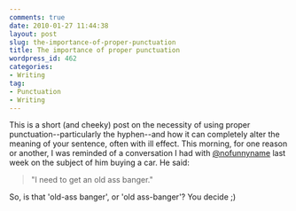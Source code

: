 ```yaml
---
comments: true
date: 2010-01-27 11:44:38
layout: post
slug: the-importance-of-proper-punctuation
title: The importance of proper punctuation
wordpress_id: 462
categories:
- Writing
tag:
- Punctuation
- Writing
---
```


This is a short (and cheeky) post on the necessity of using proper punctuation--particularly the hyphen--and how it can completely alter the meaning of your sentence, often with ill effect. This morning, for one reason or another, I was reminded of a conversation I had with [@nofunnyname](http://twitter.com/nofunnyname) last week on the subject of him buying a car. He said:





> "I need to get an old ass banger."





So, is that 'old-ass banger', or 'old ass-banger'? You decide ;)
